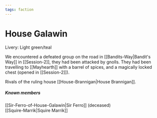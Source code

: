 ```yaml
---
tags: faction
---
```

# House Galawin
Livery: Light green/teal

We encountered a defeated group on the road in [[Bandits-Way|Bandit's Way]] in [[Session-2]], they had been attacked by gnolls. They had been travelling to [[Mayhearth]] with a barrel of spices, and a magically locked chest (opened in [[Session-2]]).

Rivals of the ruling house [[House-Brannigan|House Brannigan]].

##### Known members
[[Sir-Ferro-of-House-Galawin|Sir Ferro]] (deceased)  
[[Squire-Marrik|Squire Marrik]]
